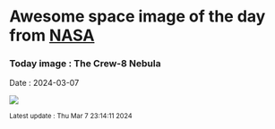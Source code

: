 
# Awesome space image of the day from [NASA](https://api.nasa.gov/)

### Today image : The Crew-8 Nebula
Date : 2024-03-07

![](https://apod.nasa.gov/apod/image/2403/Crew-8image0_1024.jpeg)

<small>Latest update : Thu Mar  7 23:14:11 2024</small>
        